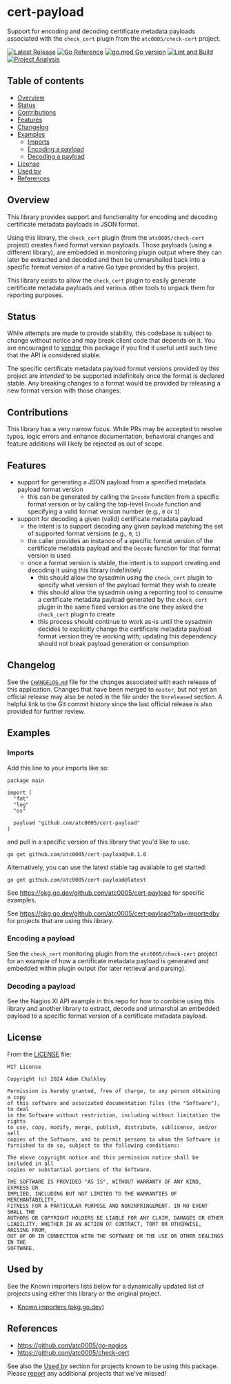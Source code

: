 <!-- omit in toc -->
# cert-payload

Support for encoding and decoding certificate metadata payloads associated
with the `check_cert` plugin from the `atc0005/check-cert` project.

[![Latest Release](https://img.shields.io/github/release/atc0005/cert-payload.svg?style=flat-square)](https://github.com/atc0005/cert-payload/releases/latest)
[![Go Reference](https://pkg.go.dev/badge/github.com/atc0005/cert-payload.svg)](https://pkg.go.dev/github.com/atc0005/cert-payload)
[![go.mod Go version](https://img.shields.io/github/go-mod/go-version/atc0005/cert-payload)](https://github.com/atc0005/cert-payload)
[![Lint and Build](https://github.com/atc0005/cert-payload/actions/workflows/lint-and-build.yml/badge.svg)](https://github.com/atc0005/cert-payload/actions/workflows/lint-and-build.yml)
[![Project Analysis](https://github.com/atc0005/cert-payload/actions/workflows/project-analysis.yml/badge.svg)](https://github.com/atc0005/cert-payload/actions/workflows/project-analysis.yml)

<!-- omit in toc -->
## Table of contents

- [Overview](#overview)
- [Status](#status)
- [Contributions](#contributions)
- [Features](#features)
- [Changelog](#changelog)
- [Examples](#examples)
  - [Imports](#imports)
  - [Encoding a payload](#encoding-a-payload)
  - [Decoding a payload](#decoding-a-payload)
- [License](#license)
- [Used by](#used-by)
- [References](#references)

## Overview

This library provides support and functionality for encoding and decoding
certificate metadata payloads in JSON format.

Using this library, the `check_cert` plugin (from the `atc0005/check-cert`
project) creates fixed format version payloads. Those payloads (using a
different library), are embedded in monitoring plugin output where they can
later be extracted and decoded and then be unmarshalled back into a specific
format version of a native Go type provided by this project.

This library exists to allow the `check_cert` plugin to easily generate
certificate metadata payloads and various other tools to unpack them for
reporting purposes.

## Status

While attempts are made to provide stability, this codebase is subject to
change without notice and may break client code that depends on it. You are
encouraged to [vendor](#references) this package if you find it useful until
such time that the API is considered stable.

The specific certificate metadata payload format versions provided by this
project are *intended* to be supported indefinitely once the format is
declared stable. Any breaking changes to a format would be provided by
releasing a new format version with those changes.

## Contributions

This library has a very narrow focus. While PRs may be accepted to resolve
typos, logic errors and enhance documentation, behavioral changes and feature
additions will likely be rejected as out of scope.

## Features

- support for generating a JSON payload from a specified metadata payload
  format version
  - this can be generated by calling the `Encode` function from a specific
    format version or by calling the top-level `Encode` function and
    specifying a valid format version number (e.g., `0` or `1`)
- support for decoding a given (valid) certificate metadata payload
  - the intent is to support decoding any given payload matching the set of
    supported format versions (e.g., `0`, `1`)
  - the caller provides an instance of a specific format version of
    the certificate metadata payload and the `Decode` function for that
    format version is used
  - once a format version is stable, the intent is to support creating and
    decoding it using this library indefinitely
    - this should allow the sysadmin using the `check_cert` plugin to specify
      what version of the payload format they wish to create
    - this should allow the sysadmin using a reporting tool to consume a
      certificate metadata payload generated by the `check_cert` plugin in the
      same fixed version as the one they asked the `check_cert` plugin to
      create
    - this process should continue to work as-is until the sysadmin decides to
      explicitly change the certificate metadata payload format version
      they're working with; updating this dependency should not break payload
      generation or consumption

## Changelog

See the [`CHANGELOG.md`](CHANGELOG.md) file for the changes associated with
each release of this application. Changes that have been merged to `master`,
but not yet an official release may also be noted in the file under the
`Unreleased` section. A helpful link to the Git commit history since the last
official release is also provided for further review.

## Examples

### Imports

Add this line to your imports like so:

```golang
package main

import (
  "fmt"
  "log"
  "os"

  payload "github.com/atc0005/cert-payload"
)
```

and pull in a specific version of this library that you'd like to use.

```console
go get github.com/atc0005/cert-payload@v0.1.0
```

Alternatively, you can use the latest stable tag available to get started:

```console
go get github.com/atc0005/cert-payload@latest
```

See <https://pkg.go.dev/github.com/atc0005/cert-payload> for specific examples.

See <https://pkg.go.dev/github.com/atc0005/cert-payload?tab=importedby> for
projects that are using this library.

### Encoding a payload

See the `check_cert` monitoring plugin from the `atc0005/check-cert` project
for an example of how a certificate metadata payload is generated and embedded
within plugin output (for later retrieval and parsing).

### Decoding a payload

See the Nagios XI API example in this repo for how to combine using this
library and another library to extract, decode and unmarshal an embedded
payload to a specific format version of a certificate metadata payload.

## License

From the [LICENSE](LICENSE) file:

```license
MIT License

Copyright (c) 2024 Adam Chalkley

Permission is hereby granted, free of charge, to any person obtaining a copy
of this software and associated documentation files (the "Software"), to deal
in the Software without restriction, including without limitation the rights
to use, copy, modify, merge, publish, distribute, sublicense, and/or sell
copies of the Software, and to permit persons to whom the Software is
furnished to do so, subject to the following conditions:

The above copyright notice and this permission notice shall be included in all
copies or substantial portions of the Software.

THE SOFTWARE IS PROVIDED "AS IS", WITHOUT WARRANTY OF ANY KIND, EXPRESS OR
IMPLIED, INCLUDING BUT NOT LIMITED TO THE WARRANTIES OF MERCHANTABILITY,
FITNESS FOR A PARTICULAR PURPOSE AND NONINFRINGEMENT. IN NO EVENT SHALL THE
AUTHORS OR COPYRIGHT HOLDERS BE LIABLE FOR ANY CLAIM, DAMAGES OR OTHER
LIABILITY, WHETHER IN AN ACTION OF CONTRACT, TORT OR OTHERWISE, ARISING FROM,
OUT OF OR IN CONNECTION WITH THE SOFTWARE OR THE USE OR OTHER DEALINGS IN THE
SOFTWARE.
```

## Used by

See the Known importers lists below for a dynamically updated list of projects
using either this library or the original project.

- [Known importers (pkg.go.dev)](https://pkg.go.dev/github.com/atc0005/cert-payload?tab=importedby)

## References

- <https://github.com/atc0005/go-nagios>
- <https://github.com/atc0005/check-cert>

See also the [Used by](#used-by) section for projects known to be using this
package. Please
[report](https://github.com/atc0005/cert-payload/issues/new/choose) any
additional projects that we've missed!
